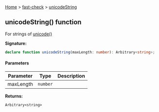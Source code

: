 [Home](/) &gt; [fast-check](../fast-check.md) &gt; [unicodeString](unicodeString_1.md)

## unicodeString() function

For strings of [unicode()](unicode.md)

<b>Signature:</b>

```typescript
declare function unicodeString(maxLength: number): Arbitrary<string>;
```

#### Parameters

|  Parameter | Type | Description |
|  --- | --- | --- |
|  maxLength | <code>number</code> |  |

<b>Returns:</b>

`Arbitrary<string>`

